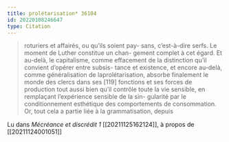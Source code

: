 ```yaml
---
title: prolétarisation* 36104
id: 20220108246647
type: Citation
---
```


> roturiers et affairés, ou qu’ils soient pay- sans, c’est-à-dire serfs. Le moment de Luther constitue un chan- gement complet à cet égard. Et au-delà, le capitalisme, comme effacement de la distinction qu’il convient d’opérer entre subsis- tance et existence, et encore au-delà, comme généralisation de laprolétarisation, absorbe finalement le monde des clercs dans ses [119] fonctions et ses forces de production tout aussi bien qu’il contrôle toute la vie sensible, en remplaçant l’expérience sensible de la sin- gularité par le conditionnement esthétique des comportements de consommation. Or, tout cela a partie liée à la grammatisation, depuis

Lu dans *Mécréance et discrédit 1* [[20211125162124]], à propos de [[20211124001051]]